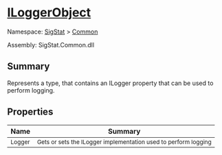 # [ILoggerObject](./ILoggerObject.md)

Namespace: [SigStat]() > [Common](./README.md)

Assembly: SigStat.Common.dll

## Summary
Represents a type, that contains an ILogger property that can be used to perform logging.

## Properties

| Name | Summary | 
| --- | --- | 
| <sub>Logger</sub><div style="z-index: 1; position: absolute;"><img width=200/></div>| <sub>Gets or sets the ILogger implementation used to perform logging</sub>| <br>


